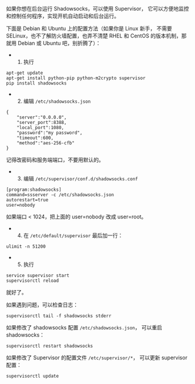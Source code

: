 如果你想在后台运行 Shadowsocks，可以使用 Supervisor，
它可以方便地监控和控制任何程序，实现开机自动启动和后台运行。

下面是 Debian 和 Ubuntu 上的配置方法（如果你是 Linux 新手，
不需要 SELinux，也不了解防火墙配置，也弄不清楚 RHEL 和
CentOS 的版本机制，那就用 Debian 或 Ubuntu 吧，别折腾了）：

- 1. 执行
```
apt-get update
apt-get install python-pip python-m2crypto supervisor
pip install shadowsocks
```

- 2. 编辑 `/etc/shadowsocks.json`

```
{
    "server":"0.0.0.0",
    "server_port":8388,
    "local_port":1080,
    "password":"my password",
    "timeout":600,
    "method":"aes-256-cfb"
}
```
记得改密码和服务端端口，不要用默认的。

- 3. 编辑 `/etc/supervisor/conf.d/shadowsocks.conf`

```
[program:shadowsocks]
command=ssserver -c /etc/shadowsocks.json
autorestart=true
user=nobody
```
如果端口 < 1024，把上面的 user=nobody 改成 user=root。

- 4. 在 `/etc/default/supervisor` 最后加一行：

```
ulimit -n 51200
```

- 5. 执行
```
service supervisor start
supervisorctl reload
```
就好了。

如果遇到问题，可以检查日志：

    supervisorctl tail -f shadowsocks stderr


如果修改了 shadowsocks 配置 `/etc/shadowsocks.json`，
可以重启 shadowsocks：

    supervisorctl restart shadowsocks

如果修改了 Supervisor 的配置文件 `/etc/supervisor/*`，
可以更新 supervisor 配置：

    supervisorctl update